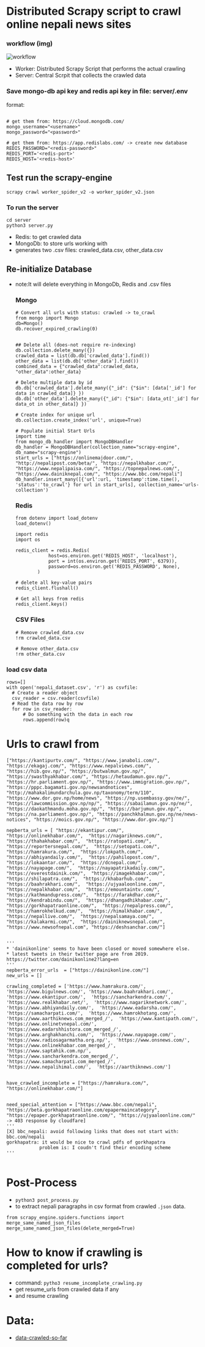 # Distributed Scrapy script to crawl online nepali news sites
### workflow (img)
![workflow](server/workflow.png)

* Worker: Distributed Scrapy Script that performs the actual crawling
* Server: Central Scrpit that collects the crawled data


### Save mongo-db api key and redis api key in file: server/.env
format:
```

# get them from: https://cloud.mongodb.com/
mongo_username="<username>"
mongo_password="<password>"

# get them from: https://app.redislabs.com/ -> create new database
REDIS_PASSWORD="<redis-password>"
REDIS_PORT='<redis-port>'
REDIS_HOST='<redis-host>'

```

## Test run the scrapy-engine
`scrapy crawl worker_spider_v2 -o worker_spider_v2.json`

### To run the server
```
cd server
python3 server.py
```
* Redis: to get crawled data
* MongoDb: to store urls working with
* generates two .csv files: crawled_data.csv, other_data.csv

## Re-initialize Database
* note:It will delete everything in MongoDb, Redis and .csv files

  ### Mongo
  ```
  # Convert all urls with status: crawled -> to_crawl
  from mongo import Mongo
  db=Mongo()
  db.recover_expired_crawling(0)


  ## Delete all (does-not require re-indexing)
  db.collection.delete_many({})
  crawled_data = list(db.db['crawled_data'].find())
  other_data = list(db.db['other_data'].find())
  combined_data = {"crawled_data":crawled_data, "other_data":other_data}
  
  # Delete multiple data by id
  db.db['crawled_data'].delete_many({"_id": {"$in": [data['_id'] for data in crawled_data]} })
  db.db['other_data'].delete_many({"_id": {"$in": [data_ot['_id'] for data_ot in other_data]} })
  
  # Create index for unique url
  db.collection.create_index('url', unique=True)

  # Populate initial Start Urls
  import time
  from mongo_db_handler import MongoDBHandler
  db_handler = MongoDBHandler(collection_name="scrapy-engine", db_name="scrapy-engine")
  start_urls = ["https://onlinemajdoor.com/", "http://nepalipost.com/beta/", "https://nepalkhabar.com/", "https://www.nepalipaisa.com/", "https://topnepalnews.com/",  "https://www.dainiknepal.com/", "https://www.bbc.com/nepali"]
  db_handler.insert_many([{'url':url, 'timestamp':time.time(), 'status':'to_crawl'} for url in start_urls], collection_name='urls-collection')

  ```

  ### Redis
  ```
  from dotenv import load_dotenv
  load_dotenv()

  import redis
  import os

  redis_client = redis.Redis(
              host=os.environ.get('REDIS_HOST', 'localhost'),
              port = int(os.environ.get('REDIS_PORT', 6379)),
              password=os.environ.get('REDIS_PASSWORD', None),
          )

  # delete all key-value pairs
  redis_client.flushall()

  # Get all keys from redis
  redis_client.keys()
  ```


  ### CSV Files
  ```
  # Remove crawled_data.csv
  !rm crawled_data.csv

  # Remove other_data.csv
  !rm other_data.csv
  ```



### load csv data
```
rows=[]
with open('nepali_dataset.csv', 'r') as csvfile:
  # Create a reader object
  csv_reader = csv.reader(csvfile)
  # Read the data row by row
  for row in csv_reader:
      # Do something with the data in each row
      rows.append(row)q
```

# Urls to crawl from
```
["https://kantipurtv.com/", "https://www.janaboli.com/", "https://ekagaj.com/", "https://www.nepalviews.com/", "https://hib.gov.np/", "https://butwalmun.gov.np/", "https://swasthyakhabar.com/", "https://hetaudamun.gov.np/", "https://hr.parliament.gov.np/", "https://www.immigration.gov.np/", "https://pppc.bagamati.gov.np/newsandnotices", "http://mahakalimundarchula.gov.np/taxonomy/term/110", "https://www.dor.gov.np/home/news", "https://np.usembassy.gov/ne/", "https://lawcommission.gov.np/np/", "https://sabailamun.gov.np/ne/", "https://daokathmandu.moha.gov.np/", "https://barjumun.gov.np/", "https://na.parliament.gov.np/", "https://panchkhalmun.gov.np/ne/news-notices", "https://moics.gov.np/", "https://www.dor.gov.np/"]

nepberta_urls = [ "https://ekantipur.com/",  "https://onlinekhabar.com/",  "https://nagariknews.com/",  "https://thahakhabar.com/",  "https://ratopati.com/",  "https://reportersnepal.com/",  "https://setopati.com/",  "https://hamrakura.com/",  "https://lokpath.com/",  "https://abhiyandaily.com/",  "https://pahilopost.com/",  "https://lokaantar.com/",  "https://dcnepal.com/",  "https://nayapage.com/",  "https://nayapatrikadaily.com/",  "https://everestdainik.com/",  "https://imagekhabar.com/",  "https://shilapatra.com/",  "https://khabarhub.com/",  "https://baahrakhari.com/",  "https://ujyaaloonline.com/",  "https://nepalkhabar.com/",  "https://emountaintv.com/",  "https://kathmandupress.com/",  "https://farakdhar.com/",  "https://kendrabindu.com/",  "https://dhangadhikhabar.com/",  "https://gorkhapatraonline.com/",  "https://nepalpress.com/",  "https://hamrokhelkud.com/",  "https://himalkhabar.com/",  "https://nepallive.com/",  "https://nepalsamaya.com/",  "https://kalakarmi.com/",  "https://dainiknewsnepal.com/", "https://www.newsofnepal.com", "https://deshsanchar.com/"]


'''
* 'dainikonline' seems to have been closed or moved somewhere else.
* latest tweets in their twitter page are from 2019. https://twitter.com/dainikonline2?lang=en
'''
nepberta_error_urls  = ["https://dainikonline.com/"]    
new_urls = []

crawling_completed = ['https://www.hamrakura.com/',  'https://www.bigulnews.com/', 'https://www.baahrakhari.com/',  'https://www.ekantipur.com/',  'https://sancharkendra.com/',  'https://www.realkhabar.net/',  'https://www.nagariknetwork.com/',  'https://www.abhiyandaily.com/',  'https://www.eadarsha.com/',  'https://samacharpati.com/',  'https://www.hamrokhotang.com/',  'https://www.aarthiknews.com_merged_/',  'https://www.kantipath.com/',  'https://www.onlinetvnepal.com/',  'https://www.eadarshhistora.com_merged_/',  'https://www.arghakhanchi.com/',  'https://www.nayapage.com/',  'https://www.radiosagarmatha.org.np/',  'https://www.onsnews.com/',  'https://www.onlinekhabar.com_merged_/',  'https://www.saptahik.com.np/',  'https://www.sancharkendra.com_merged_/',  'https://www.samacharpati.com_merged_/',  'https://www.nepalihimal.com/',  'https://aarthiknews.com/']


have_crawled_incomplete = ["https://hamrakura.com/", "https://onlinekhabar.com/"]


need_special_attention = ["https://www.bbc.com/nepali", "https://beta.gorkhapatraonline.com/epapermaincategory", "https://epaper.gorkhapatraonline.com/", "https://ujyaaloonline.com/" -> 403 response by cloudfare]
'''
[X] bbc_nepali: avoid following links that does not start with: bbc.com/nepali
gorkhapatra: it would be nice to crawl pdfs of gorkhapatra
            problem is: I coudn't find their encoding scheme
'''


```

# Post-Process
* `python3 post_process.py`
* to extract nepali paragraphs in csv format from crawled `.json` data.

```
from scrapy_engine.spiders.functions import merge_same_named_json_files
merge_same_named_json_files(delete_merged=True)
```


# How to know if crawling is completed for urls?
* command: `pytho3 resume_incomplete_crawling.py`
* get resume_urls from crawled data if any
* and resume crawling

# Data:
* [data-crawled-so-far](https://drive.google.com/drive/folders/1v_dv0H56D3J-56VDPIaBkJ601djs8C0w?usp=sharing)
